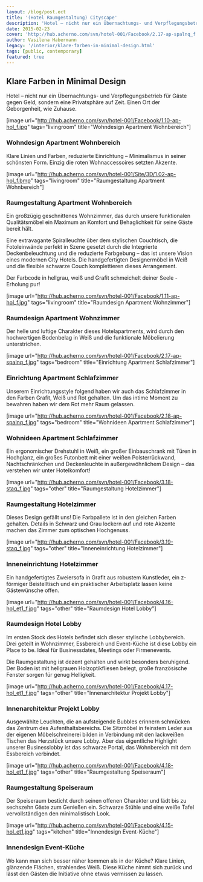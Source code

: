 ```yaml
---
layout: /blog/post.ect
title: '(Hotel Raumgestaltung) Cityscape'
description: 'Hotel – nicht nur ein Übernachtungs- und Verpflegungsbetrieb für Gäste gegen Bares, sondern eine Privatsphäre auf Zeit. Einen Ort der Geborgenheit, wie Zuhause.'
date: 2015-02-23
cover: 'http://hub.acherno.com/svn/hotel-001/Facebook/2.17-ap-spalnq_f.jpg'
author: Vasilena Habermann
legacy: '/interior/klare-farben-in-minimal-design.html'
tags: [public, contemporary]
featured: true
---
```

## Klare Farben in **Minimal Design**
Hotel – nicht nur ein Übernachtungs- und Verpflegungsbetrieb für Gäste gegen Geld, sondern eine Privatsphäre auf Zeit. Einen Ort der Geborgenheit, wie Zuhause.

[image url="http://hub.acherno.com/svn/hotel-001/Facebook/1.10-ap-hol_f.jpg" tags="livingroom" title="Wohndesign Apartment Wohnbereich"]
### Wohndesign **Apartment Wohnbereich**

Klare Linien und Farben, reduzierte Einrichtung – Minimalismus in seiner schönsten Form. Einzig die roten Wohnaccessoires setzten Akzente.

[image url="http://hub.acherno.com/svn/hotel-001/Site/3D/1.02-ap-hol_f.bmp" tags="livingroom" title="Raumgestaltung Apartment Wohnbereich"]
### Raumgestaltung **Apartment Wohnbereich**

Ein großzügig geschnittenes Wohnzimmer, das durch unsere funktionalen Qualitätsmöbel ein Maximum an Komfort und Behaglichkeit für seine Gäste bereit hält.

Eine extravagante Spiralleuchte über dem stylischen Couchtisch, die Fotoleinwände perfekt in Szene gesetzt durch die Integrierte Deckenbeleuchtung und die reduzierte Farbgebung – das ist unsere Vision eines modernen City Hotels.  Die handgefertigten Designermöbel in Weiß und die flexible schwarze Couch komplettieren dieses Arrangement. 

Der Farbcode in hellgrau, weiß und Grafit schmeichelt deiner Seele - Erholung pur!

[image url="http://hub.acherno.com/svn/hotel-001/Facebook/1.11-ap-hol_f.jpg" tags="livingroom" title="Raumdesign Apartment Wohnzimmer"]
### Raumdesign **Apartment Wohnzimmer**

Der helle und luftige Charakter dieses Hotelapartments, wird durch den hochwertigen Bodenbelag in Weiß und die funktionale Möbelierung unterstrichen.

[image url="http://hub.acherno.com/svn/hotel-001/Facebook/2.17-ap-spalnq_f.jpg" tags="bedroom" title="Einrichtung Apartment Schlafzimmer"]
### Einrichtung **Apartment Schlafzimmer**

Unserem Einrichtungsstyle folgend haben wir auch das Schlafzimmer in den Farben Grafit, Weiß und Rot gehalten. Um das intime Moment zu bewahren haben wir dem Rot mehr Raum gelassen.

[image url="http://hub.acherno.com/svn/hotel-001/Facebook/2.18-ap-spalnq_f.jpg" tags="bedroom" title="Wohnideen Apartment Schlafzimmer"]
### Wohnideen **Apartment Schlafzimmer**

Ein ergonomischer Drehstuhl in Weiß, ein großer Einbauschrank mit Türen in Hochglanz, ein großes Futonbett mit einer weißen Polsterrückwand, Nachtschränkchen und Deckenleuchte in außergewöhnlichem Design – das verstehen wir unter  Hotelkomfort!

[image url="http://hub.acherno.com/svn/hotel-001/Facebook/3.18-staq_f.jpg" tags="other" title="Raumgestaltung Hotelzimmer"]
### Raumgestaltung **Hotelzimmer**

Dieses Design gefällt uns! Die Farbpallete ist in den gleichen Farben gehalten. Details in Schwarz und Grau lockern auf und rote Akzente machen das Zimmer zum optischen Hochgenuss.

[image url="http://hub.acherno.com/svn/hotel-001/Facebook/3.19-staq_f.jpg" tags="other" title="Inneneinrichtung Hotelzimmer"]
### Inneneinrichtung **Hotelzimmer**
 
Ein handgefertigtes Zweiersofa in Grafit aus robustem Kunstleder, ein z-förmiger Beistelltisch und ein praktischer Arbeitsplatz lassen keine Gästewünsche offen.

[image url="http://hub.acherno.com/svn/hotel-001/Facebook/4.16-hol_et1_f.jpg" tags="other" title="Raumdesign Hotel Lobby"]
### Raumdesign Hotel **Lobby**

Im ersten Stock des Hotels befindet sich dieser stylische Lobbybereich. Drei geteilt in Wohnzimmer, Essbereich und Event-Küche ist diese Lobby ein Place to be. Ideal für Businessdates, Meetings oder Firmenevents.

Die Raumgestaltung ist dezent gehalten und wirkt besonders beruhigend. Der Boden ist  mit hellgrauen Holzoptikfliesen belegt, große französische Fenster sorgen für genug Helligkeit.

[image url="http://hub.acherno.com/svn/hotel-001/Facebook/4.17-hol_et1_f.jpg" tags="other" title="Innenarchitektur Projekt Lobby"]
### Innenarchitektur Projekt **Lobby**

Ausgewählte Leuchten, die an aufsteigende Bubbles erinnern schmücken das Zentrum des Aufenthaltsbereichs. Die Sitzmöbel in feinstem Leder aus der eigenen Möbelschreinerei bilden in Verbindung mit den lackweißen Tischen das Herzstück unsere Lobby. Aber das eigentliche Highlight unserer Businesslobby ist das schwarze Portal, das Wohnbereich mit dem Essbereich verbindet.

[image url="http://hub.acherno.com/svn/hotel-001/Facebook/4.18-hol_et1_f.jpg" tags="other" title="Raumgestaltung Speiseraum"]
### Raumgestaltung **Speiseraum**

Der Speiseraum besticht durch seinen offenen Charakter und lädt bis zu sechszehn Gäste zum Genießen ein. Schwarze Stühle und eine weiße Tafel vervollständigen den minimalistisch Look.

[image url="http://hub.acherno.com/svn/hotel-001/Facebook/4.15-hol_et1.jpg" tags="kitchen" title="Innendesign Event-Küche"]
### Innendesign **Event-Küche**

Wo kann man sich besser näher kommen als in der Küche? 
Klare Linien, glänzende Flächen, strahlendes Weiß.  Diese Küche nimmt sich zurück und lässt den Gästen die Initiative ohne etwas vermissen zu lassen.